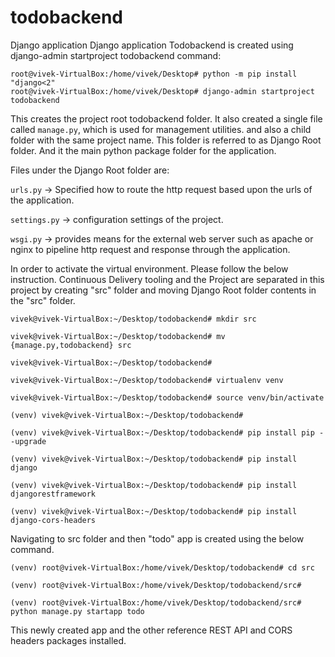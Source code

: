 # todobackend
Django application
Django application Todobackend is created using django-admin startproject todobackend command:

```
root@vivek-VirtualBox:/home/vivek/Desktop# python -m pip install "django<2"
root@vivek-VirtualBox:/home/vivek/Desktop# django-admin startproject todobackend
```
This creates the project root todobackend folder. It also created a single file called `manage.py`, which is used for management utilities. and also a child folder with the same project name. This folder is referred to as Django Root folder. And it the main python package folder for the application.

Files under the Django Root folder are:

`urls.py` -> Specified how to route the http request based upon the urls of the application.

`settings.py` -> configuration settings of the project.

`wsgi.py` -> provides means for the external web server such as apache or nginx to pipeline http request and response through the application.

In order to activate the virtual environment. Please follow the below instruction. Continuous Delivery tooling and the Project are separated in this project by creating "src" folder and moving Django Root folder contents in the "src" folder.
```
vivek@vivek-VirtualBox:~/Desktop/todobackend# mkdir src

vivek@vivek-VirtualBox:~/Desktop/todobackend# mv {manage.py,todobackend} src

vivek@vivek-VirtualBox:~/Desktop/todobackend#

vivek@vivek-VirtualBox:~/Desktop/todobackend# virtualenv venv

vivek@vivek-VirtualBox:~/Desktop/todobackend# source venv/bin/activate

(venv) vivek@vivek-VirtualBox:~/Desktop/todobackend#

(venv) vivek@vivek-VirtualBox:~/Desktop/todobackend# pip install pip --upgrade

(venv) vivek@vivek-VirtualBox:~/Desktop/todobackend# pip install django

(venv) vivek@vivek-VirtualBox:~/Desktop/todobackend# pip install djangorestframework

(venv) vivek@vivek-VirtualBox:~/Desktop/todobackend# pip install django-cors-headers
```

Navigating to src folder and then "todo" app is created using the below command.

```
(venv) root@vivek-VirtualBox:/home/vivek/Desktop/todobackend# cd src

(venv) root@vivek-VirtualBox:/home/vivek/Desktop/todobackend/src#

(venv) root@vivek-VirtualBox:/home/vivek/Desktop/todobackend/src# python manage.py startapp todo
```
This newly created app and the other reference REST API and CORS headers packages installed.

